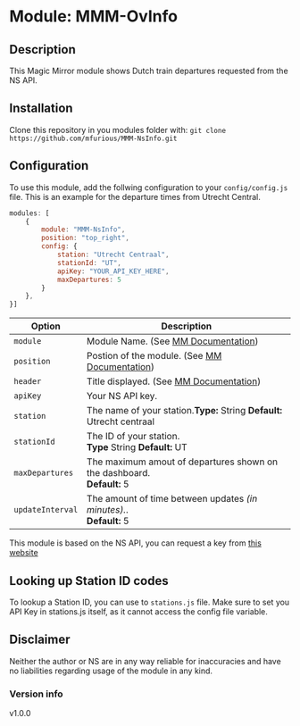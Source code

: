 # Module: MMM-OvInfo

## Description
This Magic Mirror module shows Dutch train departures requested from the NS API.

## Installation
Clone this repository in you modules folder with:
`git clone https://github.com/mfurious/MMM-NsInfo.git`

## Configuration
To use this module, add the follwing configuration to your `config/config.js` file. This is an example for the departure times from Utrecht Central.

```javascript
modules: [
    {
        module: "MMM-NsInfo",
        position: "top_right",
        config: {
            station: "Utrecht Centraal",
            stationId: "UT",
            apiKey: "YOUR_API_KEY_HERE",
            maxDepartures: 5
        }
    },
}]
```

| Option | Description
|----------|-------------
|`module`   | Module Name. (See [MM Documentation](https://docs.magicmirror.builders/modules/configuration.html))
|`position` | Postion of the module. (See [MM Documentation](https://docs.magicmirror.builders/modules/configuration.html))
|`header`   | Title displayed. (See [MM Documentation](https://docs.magicmirror.builders/modules/configuration.html))
|`apiKey`    | Your NS API key.
|`station`   | The name of your station.<b>Type:</b> String <b>Default:</b> Utrecht centraal
|`stationId` | The ID of your station.<br> <b>Type</b> String <b>Default:</b> UT
|`maxDepartures`   | The maximum amout of departures shown on the dashboard.<br><b>Default:</b> 5
|`updateInterval`   | The amount of time between updates <i>(in minutes).</i>.<br><b>Default:</b> 5

This module is based on the NS API, you can request a key from [this website](https://apiportal.ns.nl/)

## Looking up Station ID codes
To lookup a Station ID, you can use to `stations.js` file. Make sure to set you API Key in stations.js itself, as it cannot access the config file variable.

## Disclaimer
Neither the author or NS are in any way reliable for inaccuracies and have no liabilities regarding usage of the module in any kind.

### Version info
v1.0.0
